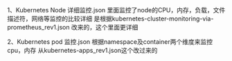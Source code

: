 1、Kubernetes Node 详细监控.json 里面监控了node的CPU，内存，负载，文件描述符，网络等监控的比较详细
    是根据kubernetes-cluster-monitoring-via-prometheus_rev1.json 改来的，这个里面更详细

2、Kubernetes pod 监控.json  根据namespace及container两个维度来监控cpu，内存
    从kubernetes-apps_rev1.json这个改过来的

